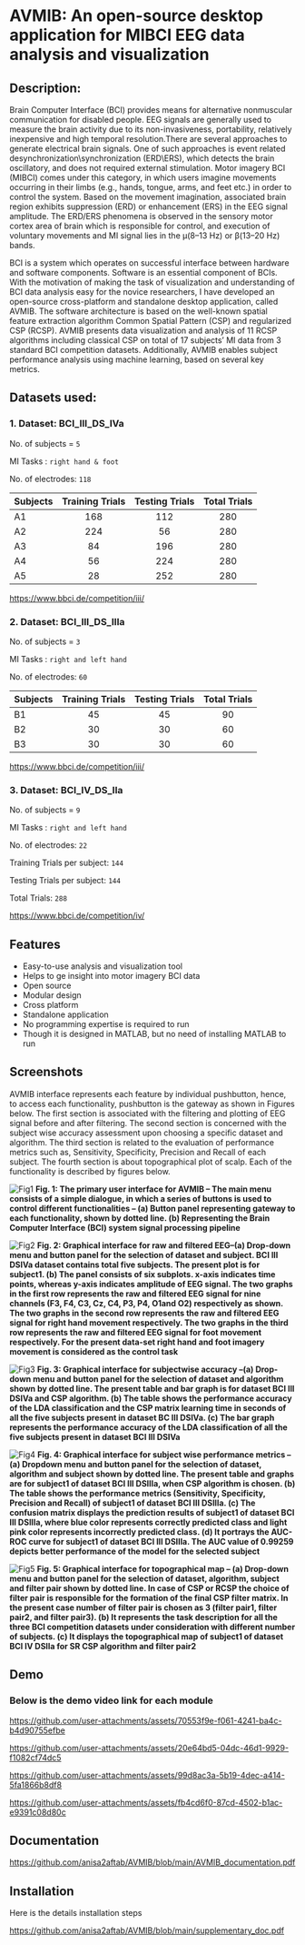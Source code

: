 
# AVMIB: An open-source desktop application for MIBCI EEG data analysis and visualization

## Description: 

Brain Computer Interface (BCI) provides means for alternative nonmuscular communication for disabled people. EEG signals are generally used to measure the brain activity due to its non-invasiveness, portability, relatively inexpensive and high temporal resolution.There are several approaches to generate electrical brain signals. One of such approaches is event related desynchronization\synchronization (ERD\ERS), which detects the brain oscillatory, and does not required external stimulation. Motor imagery BCI (MIBCI) comes under this category, in which users imagine movements occurring in their limbs (e.g., hands, tongue, arms, and feet etc.) in order to control the system. Based on the movement imagination, associated brain region exhibits suppression (ERD) or enhancement (ERS) in the EEG signal amplitude. The ERD/ERS phenomena is observed in the sensory motor cortex area of brain which is responsible for control, and execution of voluntary movements and MI signal lies in the μ(8–13 Hz) or β(13–20 Hz) bands.

BCI is a system which operates on successful interface between hardware and software components. Software is an essential component of BCIs. With the motivation of making the task of visualization and understanding of BCI data analysis easy for the novice researchers, I have developed an open-source cross-platform and standalone desktop application, called AVMIB. The software architecture is based on the well-known spatial feature extraction algorithm Common Spatial Pattern (CSP) and regularized CSP (RCSP). AVMIB presents data visualization and analysis of 11 RCSP algorithms including classical CSP on total of 17 subjects’ MI data from 3 standard BCI competition datasets. Additionally, AVMIB enables subject performance analysis using machine learning, based on several key metrics.

## Datasets used:
### 1. Dataset: BCI_III_DS_IVa

No. of subjects = `5`

MI Tasks : `right hand & foot`

No. of electrodes: `118`

|Subjects| Training Trials| Testing Trials| Total Trials|
|:-------|:--------------:|:--------:|:-----------:|
|A1| 168| 112| 280 | 
|A2| 224| 56| 280|
|A3| 84| 196| 280|
|A4| 56| 224| 280 
|A5| 28|252| 280|

https://www.bbci.de/competition/iii/


### 2. Dataset: BCI_III_DS_IIIa

No. of subjects = `3`

MI Tasks : `right and left hand`

No. of electrodes: `60`

|Subjects| Training Trials| Testing Trials| Total Trials|
|:-------|:--------------:|:--------:|:-----------:|
|B1| 45| 45| 90 | 
|B2| 30| 30| 60|
|B3| 30| 30| 60|

https://www.bbci.de/competition/iii/

### 3. Dataset: BCI_IV_DS_IIa
No. of subjects = `9`

MI Tasks : `right and left hand`

No. of electrodes: `22`

Training Trials per subject: `144`

Testing Trials per subject: `144`

Total Trials: `288`

https://www.bbci.de/competition/iv/




## Features

- Easy-to-use analysis and visualization tool
- Helps to ge insight into motor imagery BCI data
- Open source
- Modular design
- Cross platform
- Standalone application
- No programming expertise is required to run
- Though it is designed in MATLAB, but no need of installing MATLAB to run



## Screenshots

AVMIB interface represents each feature by individual pushbutton, hence, to access each functionality, pushbutton is the gateway as shown in Figures below. The first section is associated with the filtering and plotting of EEG signal before and after filtering. The second section is concerned with the subject wise accuracy assessment upon choosing a specific dataset and algorithm. The third section is related to the evaluation of performance metrics such as, Sensitivity, Specificity, Precision and Recall of each subject. The fourth section is about topographical plot of scalp. Each of the functionality is described by figures below.

![Fig1](https://github.com/user-attachments/assets/9255886c-5f8f-4699-adc4-98ad3806b97e)
        **Fig. 1: The primary user interface for AVMIB – The main menu consists of a simple
        dialogue, in which a series of buttons is used to control different functionalities – (a) Button
        panel representing gateway to each functionality, shown by dotted line. (b) Representing
        the Brain Computer Interface (BCI) system signal processing pipeline**
        
![Fig2](https://github.com/user-attachments/assets/a31fb991-6686-4bab-9529-1ec3c5cf5102)
        **Fig. 2: Graphical interface for raw and filtered EEG–(a) Drop-down menu and
          button panel for the selection of dataset and subject. BCI III DSIVa dataset contains total
          five subjects. The present plot is for subject1. (b) The panel consists of six subplots. x-axis
          indicates time points, whereas y-axis indicates amplitude of EEG signal. The two graphs in
          the first row represents the raw and filtered EEG signal for nine channels (F3, F4, C3, Cz,
          C4, P3, P4, O1and O2) respectively as shown. The two graphs in the second row represents
          the raw and filtered EEG signal for right hand movement respectively. The two graphs in
          the third row represents the raw and filtered EEG signal for foot movement respectively. For
          the present data-set right hand and foot imagery movement is considered as the control task**
          
![Fig3](https://github.com/user-attachments/assets/996a9091-3241-475d-9b39-fffa4233d54c)
          **Fig. 3: Graphical interface for subjectwise accuracy –(a) Drop-down menu and
          button panel for the selection of dataset and algorithm shown by dotted line. The present
          table and bar graph is for dataset BCI III DSIVa and CSP algorithm. (b) The table shows
          the performance accuracy of the LDA classification and the CSP matrix learning time in
          seconds of all the five subjects present in dataset BC III DSIVa. (c) The bar graph represents
          the performance accuracy of the LDA classification of all the five subjects present in dataset
          BCI III DSIVa**

![Fig4](https://github.com/user-attachments/assets/dc356513-99b8-4777-9a37-e725141e2ab1)
          **Fig. 4: Graphical interface for subject wise performance metrics – (a) Dropdown
          menu and button panel for the selection of dataset, algorithm and subject shown
          by dotted line. The present table and graphs are for subject1 of dataset BCI III DSIIIa,
          when CSP algorithm is chosen. (b) The table shows the performance metrics (Sensitivity,
          Specificity, Precision and Recall) of subject1 of dataset BCI III DSIIIa. (c) The confusion
          matrix displays the prediction results of subject1 of dataset BCI III DSIIIa, where blue
          color represents correctly predicted class and light pink color represents incorrectly predicted
          class. (d) It portrays the AUC-ROC curve for subject1 of dataset BCI III DSIIIa. The AUC
          value of 0.99259 depicts better performance of the model for the selected subject**

![Fig5](https://github.com/user-attachments/assets/46f5af16-c8a8-45e4-bf31-c5a8f79a2fbf)
          **Fig. 5: Graphical interface for topographical map – (a) Drop-down menu and button
          panel for the selection of dataset, algorithm, subject and filter pair shown by dotted line.
          In case of CSP or RCSP the choice of filter pair is responsible for the formation of the
          final CSP filter matrix. In the present case number of filter pair is chosen as 3 (filter pair1,
          filter pair2, and filter pair3). (b) It represents the task description for all the three BCI
          competition datasets under consideration with different number of subjects. (c) It displays
          the topographical map of subject1 of dataset BCI IV DSIIa for SR CSP algorithm and filter
          pair2**        

## Demo

### Below is the demo video link for each module

https://github.com/user-attachments/assets/70553f9e-f061-4241-ba4c-b4d90755efbe

https://github.com/user-attachments/assets/20e64bd5-04dc-46d1-9929-f1082cf74dc5

https://github.com/user-attachments/assets/99d8ac3a-5b19-4dec-a414-5fa1866b8df8

https://github.com/user-attachments/assets/fb4cd6f0-87cd-4502-b1ac-e9391c08d80c
## Documentation

https://github.com/anisa2aftab/AVMIB/blob/main/AVMIB_documentation.pdf
## Installation

Here is the details installation steps

 https://github.com/anisa2aftab/AVMIB/blob/main/supplementary_doc.pdf   
